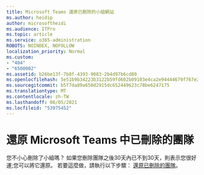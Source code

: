 ```yaml
---
title: Microsoft Teams 還原已刪除的小組網站
ms.author: heidip
author: microsoftheidi
ms.audience: ITPro
ms.topic: article
ms.service: o365-administration
ROBOTS: NOINDEX, NOFOLLOW
localization_priority: Normal
ms.custom:
- "404"
- "6500002"
ms.assetid: b26be13f-7b8f-4393-9083-2b4d97b6cd80
ms.openlocfilehash: 5e51b9b34223b3122b59fd602b09103e4ca2e94444679f767e2a7005a9928694
ms.sourcegitcommit: b5f7da89a650d2915dc652449623c78be6247175
ms.translationtype: MT
ms.contentlocale: zh-TW
ms.lasthandoff: 08/05/2021
ms.locfileid: "53975452"
---
```

# <a name="restoring-a-deleted-team-in-microsoft-teams"></a>還原 Microsoft Teams 中已刪除的團隊

您不小心刪除了小組嗎？ 如果您刪除團隊之後30天內已不到30天，則表示您很好運;您可以將它還原。 若要這麼做，請執行以下步驟： [還原已刪除的團隊](https://docs.microsoft.com/microsoftteams/archive-or-delete-a-team#restore-a-deleted-team)。
